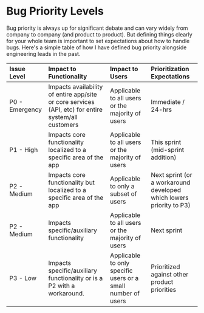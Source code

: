 # Bug Priority Levels
Bug priority is always up for significant debate and can vary widely from company to company (and product to product). But defining things clearly for your whole team is important to set expectations about how to handle bugs. Here's a simple table of how I have defined bug priority alongside engineering leads in the past.

|Issue Level|Impact to Functionality|Impact to Users|Prioritization Expectations|
|:---------|:-----|:----|:-----|
P0 - Emergency |Impacts availability of entire app/site or core services (API, etc) for entire system/all customers|Applicable to all users or the majority of users|Immediate / 24-hrs
P1 - High|Impacts core functionality localized to a specific area of the app |Applicable to all users or the majority of users|This sprint (mid-sprint addition)
P2 - Medium|Impacts core functionality but localized to a specific area of the app|Applicable to only a subset of users|Next sprint (or a workaround developed which lowers priority to P3)
P2 - Medium|Impacts specific/auxiliary functionality |Applicable to all users or the majority of users|Next sprint 
P3 - Low|Impacts specific/auxiliary functionality or is a P2 with a workaround.|Applicable to only specific users or a small number of users|Prioritized against other product priorities